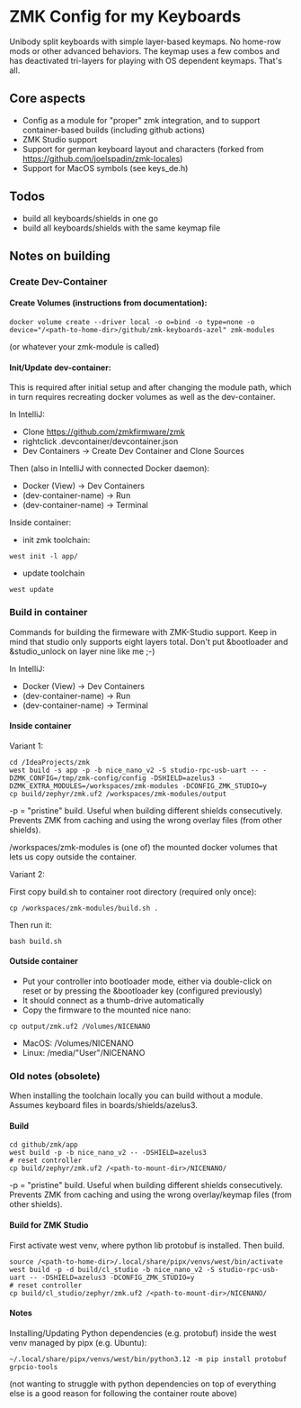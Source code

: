 # ZMK Config for my Keyboards

Unibody split keyboards with simple layer-based keymaps. No home-row mods or other advanced behaviors. The keymap uses a few combos and has deactivated tri-layers for playing with OS dependent keymaps. That's all.

## Core aspects

* Config as a module for "proper" zmk integration, and to support container-based builds (including github actions)
* ZMK Studio support
* Support for german keyboard layout and characters (forked from https://github.com/joelspadin/zmk-locales)
* Support for MacOS symbols (see keys_de.h)

## Todos

* build all keyboards/shields in one go
* build all keyboards/shields with the same keymap file

## Notes on building

### Create Dev-Container

#### Create Volumes (instructions from documentation):
 ``` 
 docker volume create --driver local -o o=bind -o type=none -o device="/<path-to-home-dir>/github/zmk-keyboards-azel" zmk-modules
 ```
(or whatever your zmk-module is called)

#### Init/Update dev-container:

This is required after initial setup and after changing the module path, which in turn requires recreating docker volumes as well as the dev-container.

In IntelliJ:
* Clone https://github.com/zmkfirmware/zmk
* rightclick .devcontainer/devcontainer.json
* Dev Containers -> Create Dev Container and Clone Sources

Then (also in IntelliJ with connected Docker daemon):
* Docker (View) -> Dev Containers
* (dev-container-name) -> Run
* (dev-container-name) -> Terminal

Inside container:
* init zmk toolchain:
```
west init -l app/
```
* update toolchain
``` 
west update
```

### Build in container

Commands for building the firmeware with ZMK-Studio support. Keep in mind that studio only supports eight layers total. Don't put &bootloader and &studio_unlock on layer nine like me ;-)

In IntelliJ:

* Docker (View) -> Dev Containers
* (dev-container-name) -> Run
* (dev-container-name) -> Terminal

#### Inside container

Variant 1:
```
cd /IdeaProjects/zmk
west build -s app -p -b nice_nano_v2 -S studio-rpc-usb-uart -- -DZMK_CONFIG=/tmp/zmk-config/config -DSHIELD=azelus3 -DZMK_EXTRA_MODULES=/workspaces/zmk-modules -DCONFIG_ZMK_STUDIO=y
cp build/zephyr/zmk.uf2 /workspaces/zmk-modules/output
```
-p = "pristine" build. Useful when building different shields consecutively. Prevents ZMK from caching and using the wrong overlay files (from other shields).

/workspaces/zmk-modules is (one of) the mounted docker volumes that lets us copy outside the container.

Variant 2:

First copy build.sh to container root directory (required only once):
```
cp /workspaces/zmk-modules/build.sh .
```
Then run it:
```
bash build.sh
```

#### Outside container

* Put your controller into bootloader mode, either via double-click on reset or by pressing the &bootloader key (configured previously)
* It should connect as a thumb-drive automatically
* Copy the firmware to the mounted nice nano:
```
cp output/zmk.uf2 /Volumes/NICENANO
```
* MacOS: /Volumes/NICENANO
* Linux: /media/"User"/NICENANO

### Old notes (obsolete)

When installing the toolchain locally you can build without a module. Assumes keyboard files in boards/shields/azelus3.

#### Build

```
cd github/zmk/app
west build -p -b nice_nano_v2 -- -DSHIELD=azelus3         
# reset controller
cp build/zephyr/zmk.uf2 /<path-to-mount-dir>/NICENANO/
```

-p = "pristine" build. Useful when building different shields consecutively. Prevents ZMK from caching and using the wrong overlay/keymap files (from other shields).

#### Build for ZMK Studio

First activate west venv, where python lib protobuf is installed. Then build.
```
source /<path-to-home-dir>/.local/share/pipx/venvs/west/bin/activate
west build -p -d build/cl_studio -b nice_nano_v2 -S studio-rpc-usb-uart -- -DSHIELD=azelus3 -DCONFIG_ZMK_STUDIO=y
# reset controller
cp build/cl_studio/zephyr/zmk.uf2 /<path-to-mount-dir>/NICENANO/
```

#### Notes
Installing/Updating Python dependencies (e.g. protobuf) inside the west venv managed by pipx (e.g. Ubuntu):
```
~/.local/share/pipx/venvs/west/bin/python3.12 -m pip install protobuf grpcio-tools
```
(not wanting to struggle with python dependencies on top of everything else is a good reason for following the container route above)